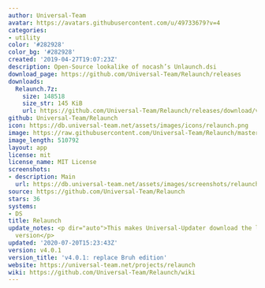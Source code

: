 ```yaml
---
author: Universal-Team
avatar: https://avatars.githubusercontent.com/u/49733679?v=4
categories:
- utility
color: '#282928'
color_bg: '#282928'
created: '2019-04-27T19:07:23Z'
description: Open-Source lookalike of nocash’s Unlaunch.dsi
download_page: https://github.com/Universal-Team/Relaunch/releases
downloads:
  Relaunch.7z:
    size: 148518
    size_str: 145 KiB
    url: https://github.com/Universal-Team/Relaunch/releases/download/v4.0.1/Relaunch.7z
github: Universal-Team/Relaunch
icon: https://db.universal-team.net/assets/images/icons/relaunch.png
image: https://raw.githubusercontent.com/Universal-Team/Relaunch/master/logo.png
image_length: 510792
layout: app
license: mit
license_name: MIT License
screenshots:
- description: Main
  url: https://db.universal-team.net/assets/images/screenshots/relaunch/main.png
source: https://github.com/Universal-Team/Relaunch
stars: 36
systems:
- DS
title: Relaunch
update_notes: <p dir="auto">This makes Universal-Updater download the latest stable
  version</p>
updated: '2020-07-20T15:23:43Z'
version: v4.0.1
version_title: 'v4.0.1: replace Bruh edition'
website: https://universal-team.net/projects/relaunch
wiki: https://github.com/Universal-Team/Relaunch/wiki
---
```

